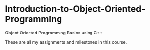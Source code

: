# Introduction-to-Object-Oriented-Programming
Object Oriented Programming Basics using C++

These are all my assignments and milestones in this course.

